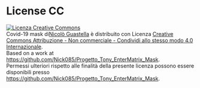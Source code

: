 # License CC

<a rel="license" href="http://creativecommons.org/licenses/by-nc-sa/4.0/"><img alt="Licenza Creative Commons" style="border-width:0" src="https://i.creativecommons.org/l/by-nc-sa/4.0/80x15.png" /></a><br /><span xmlns:dct="http://purl.org/dc/terms/" property="dct:title">Covid-19 mask</span> di<a xmlns:cc="http://creativecommons.org/ns#" href="https://github.com/Nick085/Progetto_Tony_EnterMatrix_Mask" property="cc:attributionName" rel="cc:attributionURL">Nicolò Guastella</a> è distribuito con Licenza <a rel="license" href="http://creativecommons.org/licenses/by-nc-sa/4.0/">Creative Commons Attribuzione - Non commerciale - Condividi allo stesso modo 4.0 Internazionale</a>.<br />Based on a work at <a xmlns:dct="http://purl.org/dc/terms/" href="https://github.com/Nick085/Progetto_Tony_EnterMatrix_Mask" rel="dct:source">https://github.com/Nick085/Progetto_Tony_EnterMatrix_Mask</a>.<br />Permessi ulteriori rispetto alle finalità della presente licenza possono essere disponibili presso <a xmlns:cc="http://creativecommons.org/ns#" href="https://github.com/Nick085/Progetto_Tony_EnterMatrix_Mask" rel="cc:morePermissions">https://github.com/Nick085/Progetto_Tony_EnterMatrix_Mask</a>.
